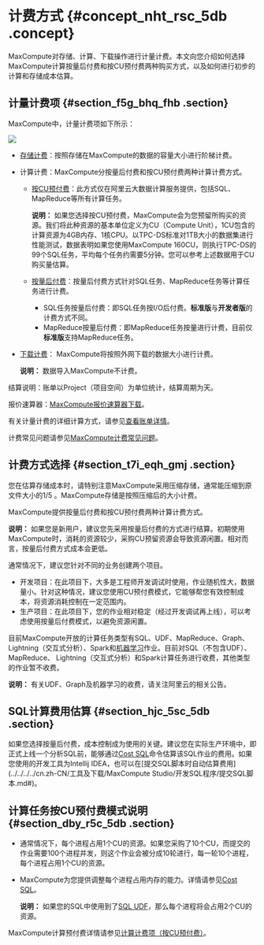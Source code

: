 # 计费方式 {#concept_nht_rsc_5db .concept}

MaxCompute对存储、计算、下载操作进行计量计费。本文向您介绍如何选择MaxCompute计算按量后付费和按CU预付费两种购买方式，以及如何进行初步的计算和存储成本估算。

## 计量计费项 {#section_f5g_bhq_fhb .section}

MaxCompute中，计量计费项如下所示：

![](http://static-aliyun-doc.oss-cn-hangzhou.aliyuncs.com/assets/img/11935/156456755654047_zh-CN.png)

-   [存储计费](cn.zh-CN/产品定价/存储计费项（按量付费）.md#)：按照存储在MaxCompute的数据的容量大小进行阶梯计费。
-   计算计费：MaxCompute分按量后付费和按CU预付费两种计算计费方式。
    -   [按CU预付费](cn.zh-CN/产品定价/计算计费项（按CU预付费）.md#)：此方式仅在阿里云大数据计算服务提供，包括SQL、MapReduce等所有计算任务。

        **说明：** 如果您选择按CU预付费，MaxCompute会为您预留所购买的资源。我们将此种资源的基本单位定义为CU（Compute Unit），1CU包含的计算资源为4GB内存、1核CPU。以TPC-DS标准对1TB大小的数据集进行性能测试，数据表明如果您使用MaxCompute 160CU，则执行TPC-DS的99个SQL任务，平均每个任务约需要5分钟。您可以参考上述数据用于CU购买量估算。

    -   [按量后付费](cn.zh-CN/产品定价/计算计费项（按量付费）.md#)：按量后付费方式针对SQL任务、MapReduce任务等计算任务进行计费。
        -   SQL任务按量后付费：即SQL任务按I/O后付费。**标准版**与**开发者版**的计费方式不同。
        -   MapReduce按量后付费：即MapReduce任务按量进行计费，目前仅**标准版**支持MapReduce任务。
-   [下载计费](cn.zh-CN/产品定价/下载计费项（按量付费）.md#)： MaxCompute将按照外网下载的数据大小进行计费。

    **说明：** 数据导入MaxCompute不计费。


结算说明：账单以Project（项目空间）为单位统计，结算周期为天。

报价速算器：[MaxCompute报价速算器下载](http://docs-aliyun.cn-hangzhou.oss.aliyun-inc.com/assets/attach/27989/cn_zh/1493121769655/MaxCompute%E5%85%AC%E5%85%B1%E4%BA%91%E6%8A%A5%E4%BB%B7%E9%80%9F%E7%AE%97%E5%99%A8%EF%BC%88%E6%8C%89CU%E9%A2%84%E4%BB%98%E8%B4%B9%EF%BC%89_v2.xlsx)。

有关计量计费的详细计算方式，请参见[查看账单详情](cn.zh-CN/产品定价/查看账单详情.md#)。

计费常见问题请参见[MaxCompute计费常见问题](https://help.aliyun.com/knowledge_detail/98950.html)。

## 计费方式选择 {#section_t7i_eqh_gmj .section}

您在估算存储成本时，请特别注意MaxCompute采用压缩存储，通常能压缩到原文件大小的1/5 。MaxCompute存储是按照压缩后的大小计费。

MaxCompute提供按量后付费和按CU预付费两种计算计费方式。

**说明：** 如果您是新用户，建议您先采用按量后付费的方式进行结算。初期使用MaxCompute时，消耗的资源较少，采购CU预留资源会导致资源闲置。相对而言，按量后付费方式成本会更低。

通常情况下，建议您针对不同的业务创建两个项目。

-   开发项目：在此项目下，大多是工程师开发调试时使用，作业随机性大，数据量小。针对这种情况，建议您使用CU预付费模式，它能够帮您有效控制成本，将资源消耗控制在一定范围内。
-   生产项目：在此项目下，您的作业相对稳定（经过开发调试再上线），可以考虑使用按量后付费模式，以避免资源闲置。

目前MaxCompute开放的计算任务类型有SQL、UDF、MapReduce、Graph、 Lightning（交互式分析）、Spark和[机器学习](https://data.aliyun.com/product/learn)作业。目前对SQL（不包含UDF）、MapReduce、 Lightning（交互式分析）和Spark计算任务进行收费，其他类型的作业暂不收费。

**说明：** 有关UDF、Graph及机器学习的收费，请关注阿里云的相关公告。

## SQL计算费用估算 {#section_hjc_5sc_5db .section}

如果您选择按量后付费，成本控制成为使用的关键。建议您在实际生产环境中，即正式上线一个分析SQL前，能够通过[Cost SQL](../../../../cn.zh-CN/开发/常用命令/其他操作.md)命令估算该SQL作业的费用。如果您使用的开发工具为Intellij IDEA，也可以在[提交SQL脚本时自动估算费用](../../../../cn.zh-CN/工具及下载/MaxCompute Studio/开发SQL程序/提交SQL脚本.md#)。

## 计算任务按CU预付费模式说明 {#section_dby_r5c_5db .section}

-   通常情况下，每个进程占用1个CU的资源。如果您采购了10个CU，而提交的作业需要100个进程并发，则这个作业会被分成10轮进行，每一轮10个进程，每个进程占用1个CU的资源。
-   MaxCompute为您提供调整每个进程占用内存的能力。详情请参见[Cost SQL](../../../../cn.zh-CN/开发/常用命令/其他操作.md)。

    **说明：** 如果您的SQL中使用到了[SQL UDF](../../../../cn.zh-CN/开发/SQL及函数/UDF/UDF概述.md)，那么每个进程将会占用2个CU的资源。


MaxCompute计算预付费详情请参见[计算计费项（按CU预付费）](cn.zh-CN/产品定价/计算计费项（按CU预付费）.md#)。

